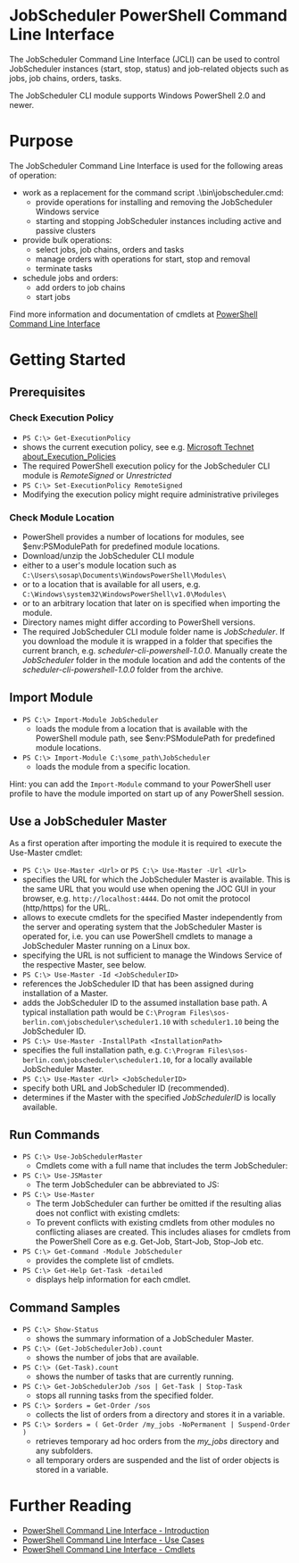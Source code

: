 # JobScheduler PowerShell Command Line Interface

The JobScheduler Command Line Interface (JCLI) can be used to control
JobScheduler instances (start, stop, status) and job-related objects
such as jobs, job chains, orders, tasks.

The JobScheduler CLI module supports Windows PowerShell 2.0 and newer.

# Purpose

The JobScheduler Command Line Interface is used for the following 
areas of operation:

* work as a replacement for the command script .\bin\jobscheduler.cmd:
  * provide operations for installing and removing the JobScheduler Windows service
  * starting and stopping JobScheduler instances including active and passive clusters
* provide bulk operations:
  * select jobs, job chains, orders and tasks
  * manage orders with operations for start, stop and removal
  * terminate tasks
* schedule jobs and orders:
  * add orders to job chains
  * start jobs
 
Find more information and documentation of cmdlets at [PowerShell Command Line Interface](https://kb.sos-berlin.com/x/cID4)

# Getting Started

## Prerequisites

### Check Execution Policy

* `PS C:\> Get-ExecutionPolicy`
 * shows the current execution policy, see e.g. [Microsoft Technet about_Execution_Policies](https://technet.microsoft.com/en-us/library/hh847748.aspx)
 * The required PowerShell execution policy for the JobScheduler CLI module is *RemoteSigned* or *Unrestricted*
* `PS C:\> Set-ExecutionPolicy RemoteSigned`
 * Modifying the execution policy might require administrative privileges

### Check Module Location

* PowerShell provides a number of locations for modules, see $env:PSModulePath for predefined module locations.
* Download/unzip the JobScheduler CLI module 
 * either to a user's module location such as `C:\Users\sosap\Documents\WindowsPowerShell\Modules\`
 * or to a location that is available for all users, e.g. `C:\Windows\system32\WindowsPowerShell\v1.0\Modules\`
 * or to an arbitrary location that later on is specified when importing the module.
* Directory names might differ according to PowerShell versions.
* The required JobScheduler CLI module folder name is *JobScheduler*. If you download the module it is wrapped in a folder that specifies the current branch, e.g. *scheduler-cli-powershell-1.0.0*. Manually create the *JobScheduler* folder in the module location and add the contents of the *scheduler-cli-powershell-1.0.0* folder from the archive.

## Import Module

* `PS C:\> Import-Module JobScheduler`
  * loads the module from a location that is available with the PowerShell module path, see $env:PSModulePath for predefined module locations.
* `PS C:\> Import-Module C:\some_path\JobScheduler`
  * loads the module from a specific location.

Hint: you can add the `Import-Module` command to your PowerShell user profile to have the module imported on start up of any PowerShell session.

## Use a JobScheduler Master 

As a first operation after importing the module it is required to execute the Use-Master cmdlet:

* `PS C:\> Use-Master <Url>`  or  `PS C:\> Use-Master -Url <Url>`
 * specifies the URL for which the JobScheduler Master is available. This is the same URL that you would use when opening the JOC GUI in your browser, e.g. `http://localhost:4444`. Do not omit the protocol (http/https) for the URL.
 * allows to execute cmdlets for the specified Master independently from the server and operating system that the JobScheduler Master is operated for, i.e. you can use PowerShell cmdlets to manage a JobScheduler Master running on a Linux box.
 * specifying the URL is not sufficient to manage the Windows Service of the respective Master, see below.
* `PS C:\> Use-Master -Id <JobSchedulerID>`
 * references the JobScheduler ID that has been assigned during installation of a Master. 
 * adds the JobScheduler ID to the assumed installation base path. A typical installation path would be `C:\Program Files\sos-berlin.com\jobscheduler\scheduler1.10` with `scheduler1.10` being the JobScheduler ID.
* `PS C:\> Use-Master -InstallPath <InstallationPath>`
 * specifies the full installation path, e.g. `C:\Program Files\sos-berlin.com\jobscheduler\scheduler1.10`, for a locally available JobScheduler Master.
* `PS C:\> Use-Master <Url> <JobSchedulerID>`
 * specify both URL and JobScheduler ID (recommended). 
 * determines if the Master with the specified *JobSchedulerID* is locally available.

## Run Commands

* `PS C:\> Use-JobSchedulerMaster`
    * Cmdlets come with a full name that includes the term JobScheduler:
* `PS C:\> Use-JSMaster`
    * The term JobScheduler can be abbreviated to JS:
* `PS C:\> Use-Master`
    * The term JobScheduler can further be omitted if the resulting alias does not conflict with existing cmdlets:
    * To prevent conflicts with existing cmdlets from other modules no conflicting aliases are created. This includes aliases for cmdlets from the PowerShell Core as e.g. Get-Job, Start-Job, Stop-Job etc.
* `PS C:\> Get-Command -Module JobScheduler`
  * provides the complete list of cmdlets.
* `PS C:\> Get-Help Get-Task -detailed`
  * displays help information for each cmdlet.

## Command Samples

* `PS C:\> Show-Status`
  * shows the summary information of a JobScheduler Master.
* `PS C:\> (Get-JobSchedulerJob).count`
  * shows the number of jobs that are available.
* `PS C:\> (Get-Task).count`
  * shows the number of tasks that are currently running.
* `PS C:\> Get-JobSchedulerJob /sos | Get-Task | Stop-Task`
  * stops all running tasks from the specified folder.
* `PS C:\> $orders = Get-Order /sos`
  * collects the list of orders from a directory and stores it in a variable.
* `PS C:\> $orders = ( Get-Order /my_jobs -NoPermanent | Suspend-Order )`
  * retrieves temporary ad hoc orders from the *my_jobs* directory and any subfolders.
  * all temporary orders are suspended and the list of order objects is stored in a variable.
 
# Further Reading

* [PowerShell Command Line Interface - Introduction](https://kb.sos-berlin.com/x/cID4)
* [PowerShell Command Line Interface - Use Cases](https://kb.sos-berlin.com/x/4oL4)
* [PowerShell Command Line Interface - Cmdlets](https://kb.sos-berlin.com/x/aID4)
